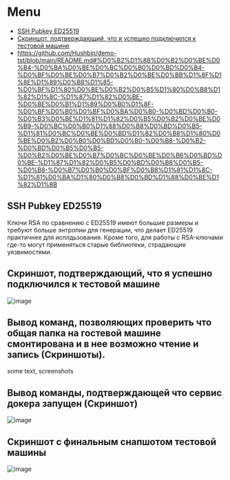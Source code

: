 # Menu

- [SSH Pubkey ED25519](https://github.com/Hushbin/demo-tst/blob/main/README.md#ssh-pubkey-ed25519)
- [Скриншот, подтверждающий, что я успешно подключился к тестовой машине](https://github.com/Hushbin/demo-tst/blob/main/README.md#%D1%81%D0%BA%D1%80%D0%B8%D0%BD%D1%88%D0%BE%D1%82-%D0%BF%D0%BE%D0%B4%D1%82%D0%B2%D0%B5%D1%80%D0%B6%D0%B4%D0%B0%D1%8E%D1%89%D0%B8%D0%B9-%D1%87%D1%82%D0%BE-%D1%8F-%D1%83%D1%81%D0%BF%D0%B5%D1%88%D0%BD%D0%BE-%D0%BF%D0%BE%D0%B4%D0%BA%D0%BB%D1%8E%D1%87%D0%B8%D0%BB%D1%81%D1%8F-%D0%BA-%D1%82%D0%B5%D1%81%D1%82%D0%BE%D0%B2%D0%BE%D0%B9-%D0%BC%D0%B0%D1%88%D0%B8%D0%BD%D0%B5)
- https://github.com/Hushbin/demo-tst/blob/main/README.md#%D0%B2%D1%8B%D0%B2%D0%BE%D0%B4-%D0%BA%D0%BE%D0%BC%D0%B0%D0%BD%D0%B4-%D0%BF%D0%BE%D0%B7%D0%B2%D0%BE%D0%BB%D1%8F%D1%8E%D1%89%D0%B8%D1%85-%D0%BF%D1%80%D0%BE%D0%B2%D0%B5%D1%80%D0%B8%D1%82%D1%8C-%D1%87%D1%82%D0%BE-%D0%BE%D0%B1%D1%89%D0%B0%D1%8F-%D0%BF%D0%B0%D0%BF%D0%BA%D0%B0-%D0%BD%D0%B0-%D0%B3%D0%BE%D1%81%D1%82%D0%B5%D0%B2%D0%BE%D0%B9-%D0%BC%D0%B0%D1%88%D0%B8%D0%BD%D0%B5-%D1%81%D0%BC%D0%BE%D0%BD%D1%82%D0%B8%D1%80%D0%BE%D0%B2%D0%B0%D0%BD%D0%B0-%D0%B8-%D0%B2-%D0%BD%D0%B5%D0%B5-%D0%B2%D0%BE%D0%B7%D0%BC%D0%BE%D0%B6%D0%BD%D0%BE-%D1%87%D1%82%D0%B5%D0%BD%D0%B8%D0%B5-%D0%B8-%D0%B7%D0%B0%D0%BF%D0%B8%D1%81%D1%8C-%D1%81%D0%BA%D1%80%D0%B8%D0%BD%D1%88%D0%BE%D1%82%D1%8B

## SSH Pubkey ED25519
Ключи RSA по сравнению с ED25519 имеют большие размеры и требуют больше энтропии для генерации, что делает ED25519 практичнее для исплдьзования. Кроме того, для работы с RSA-ключами где-то могут применяться старые библиотеки, страдающие уязвимостями.

## Скриншот, подтверждающий, что я успешно подключился к тестовой машине

![image](https://github.com/Hushbin/demo-tst/assets/92392955/4f060361-4de9-4ceb-b130-ee8b36eae7d6)

## Вывод команд, позволяющих проверить что общая папка на гостевой машине смонтирована и в нее возможно чтение и запись (Скриншоты). 

some text, screenshots

## Вывод команды, подтверждающей что сервис докера запущен (Скриншот)

![image](https://github.com/Hushbin/demo-tst/assets/92392955/1128dc5d-f4e6-4a4f-85fc-af0445ddf8af)

## Скриншот с финальным снапшотом тестовой машины

![image](https://github.com/Hushbin/demo-tst/assets/92392955/108a8c32-914c-464c-a83e-f58e37c4f406)

